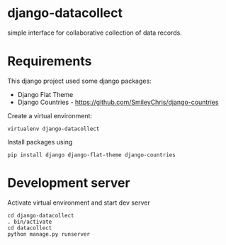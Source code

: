django-datacollect
===

simple interface for collaborative collection of data records.

Requirements
==

This django project used some django packages:
 * Django Flat Theme
 * Django Countries - https://github.com/SmileyChris/django-countries

Create a virtual environment:
```
virtualenv django-datacollect
```

Install packages using
```
pip install django django-flat-theme django-countries
```


Development server
==

Activate virtual environment and start dev server
```
cd django-datacollect
. bin/activate
cd datacollect
python manage.py runserver
```